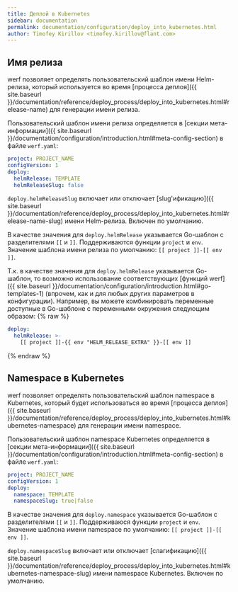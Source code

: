 ```yaml
---
title: Деплой в Kubernetes
sidebar: documentation
permalink: documentation/configuration/deploy_into_kubernetes.html
author: Timofey Kirillov <timofey.kirillov@flant.com>
---
```


## Имя релиза

werf позволяет определять пользовательский шаблон имени Helm-релиза, который используется во время [процесса деплоя]({{ site.baseurl }}/documentation/reference/deploy_process/deploy_into_kubernetes.html#release-name) для генерации имени релиза.

Пользовательский шаблон имени релиза определяется в [секции мета-информации]({{ site.baseurl }}/documentation/configuration/introduction.html#meta-config-section) в файле `werf.yaml`:

```yaml
project: PROJECT_NAME
configVersion: 1
deploy:
  helmRelease: TEMPLATE
  helmReleaseSlug: false
```

`deploy.helmReleaseSlug` включает или отключает [slug'ификацию]({{ site.baseurl }}/documentation/reference/deploy_process/deploy_into_kubernetes.html#release-name-slug) имени Helm-релиза. Включен по умолчанию.

В качестве значения для `deploy.helmRelease` указывается Go-шаблон с разделителями `[[` и `]]`. Поддерживаются функции `project` и `env`. Значение шаблона имени релиза по умолчанию: `[[ project ]]-[[ env ]]`.

Т.к. в качестве значения для `deploy.helmRelease` указывается Go-шаблон, то возможно использование соответствующих [функций werf]({{ site.baseurl }}/documentation/configuration/introduction.html#go-templates-1) (впрочем, как и для любых других параметров в конфигурации). Например, вы можете комбинировать переменные доступные в Go-шаблоне с переменными окружения следующим образом:
{% raw %}
```yaml
deploy:
  helmRelease: >-
    [[ project ]]-{{ env "HELM_RELEASE_EXTRA" }}-[[ env ]]
```
{% endraw %}

## Namespace в Kubernetes 

werf позволяет определять пользовательский шаблон namespace в Kubernetes, который будет использоваться во время [процесса деплоя]({{ site.baseurl }}/documentation/reference/deploy_process/deploy_into_kubernetes.html#kubernetes-namespace) для генерации имени namespace.

Пользовательский шаблон namespace Kubernetes определяется в [секции мета-информации]({{ site.baseurl }}/documentation/configuration/introduction.html#meta-config-section) в файле `werf.yaml`:


```yaml
project: PROJECT_NAME
configVersion: 1
deploy:
  namespace: TEMPLATE
  namespaceSlug: true|false
```

В качестве значения для `deploy.namespace` указывается Go-шаблон с разделителями `[[` и `]]`. Поддерживаюся функции `project` и `env`. Значение шаблона имени namespace по умолчанию: `[[ project ]]-[[ env ]]`.

`deploy.namespaceSlug` включает или отключает [слагификацию]({{ site.baseurl }}/documentation/reference/deploy_process/deploy_into_kubernetes.html#kubernetes-namespace-slug) имени namespace Kubernetes. Включен по умолчанию.
